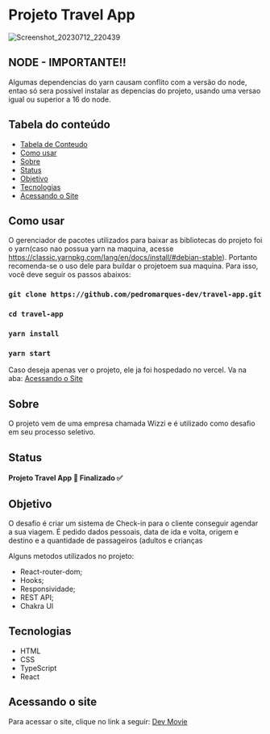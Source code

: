 # Projeto Travel App
![Screenshot_20230712_220439](https://github.com/pedromarques-dev/travel-app/assets/81711739/4bc2142d-4598-4a3d-ba21-d4751892dccf)


## NODE - IMPORTANTE!!

Algumas dependencias do yarn causam conflito com a versão do node, entao só sera possivel instalar as depencias do projeto, usando uma versao igual ou superior a 16 do node. 


## Tabela do conteúdo

   * [Tabela de Conteudo](#tabela-de-conteudo)
   * [Como usar](#Como-usar)
   * [Sobre](#Sobre)
   * [Status](#status)
   * [Objetivo](#objetivo)
   * [Tecnologias](#tecnologias)
   * [Acessando o Site](#Acessando-o-Site)

## Como usar
 O gerenciador de pacotes utilizados para baixar as bibliotecas do projeto foi o yarn(caso nao possua yarn na maquina, acesse https://classic.yarnpkg.com/lang/en/docs/install/#debian-stable). Portanto recomenda-se o uso dele para buildar o projetoem sua maquina. Para isso, você deve seguir os passos abaixos:

### `git clone https://github.com/pedromarques-dev/travel-app.git`
### `cd travel-app`
### `yarn install`
### `yarn start`

Caso deseja apenas ver o projeto, ele ja foi hospedado no vercel. Va na aba: [Acessando o Site](#Acessando-o-Site)

## Sobre
  O projeto vem de uma empresa chamada Wizzi e é utilizado como desafio em seu processo seletivo.

## Status
 
  #### Projeto Travel App 🚀 Finalizado ✅
       
## Objetivo

  O desafio é criar um sistema de Check-in para o cliente conseguir agendar a sua viagem. É pedido dados pessoais, data de ida e volta, origem e destino e a quantidade de passageiros (adultos e crianças 
 
  Alguns metodos utilizados no projeto:
   
   * React-router-dom;
   * Hooks;
   * Responsividade;
   * REST API;
   * Chakra UI
 
## Tecnologias

 * HTML
 * CSS
 * TypeScript
 * React


## Acessando o site

  Para acessar o site, clique no link a seguir: <a href='https://travel-app-roan.vercel.app/' target='_blank'>Dev Movie</a>
